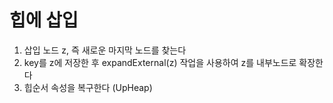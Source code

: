 # 힙에 삽입

1. 삽입 노드 z, 즉 새로운 마지막 노드를 찾는다
2. key를 z에 저장한 후 expandExternal(z) 작업을 사용하여 z를 내부노드로 확장한다
3. 힙순서 속성을 복구한다 (UpHeap)

